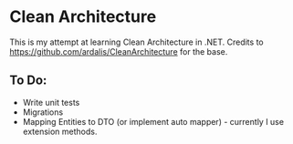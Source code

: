 # Clean Architecture

This is my attempt at learning Clean Architecture in .NET. 
Credits to https://github.com/ardalis/CleanArchitecture for the base.

## To Do:
- Write unit tests
- Migrations
- Mapping Entities to DTO (or implement auto mapper) - currently I use extension methods.
